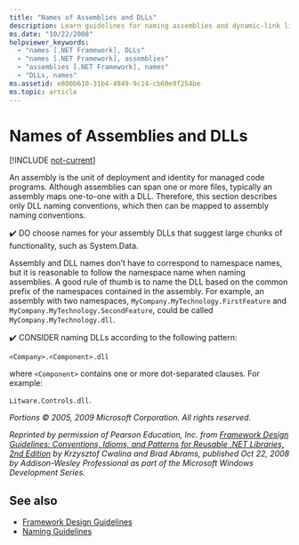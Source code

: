 ```yaml
---
title: "Names of Assemblies and DLLs"
description: Learn guidelines for naming assemblies and dynamic-link libraries (DLLs). An assembly can span one or more files, but it usually maps one-to-one with a DLL.
ms.date: "10/22/2008"
helpviewer_keywords:
  - "names [.NET Framework], DLLs"
  - "names [.NET Framework], assemblies"
  - "assemblies [.NET Framework], names"
  - "DLLs, names"
ms.assetid: e800b610-31b4-4949-9c14-cb60e9f254be
ms.topic: article
---
```

# Names of Assemblies and DLLs

[!INCLUDE [not-current](includes/not-current.md)]

An assembly is the unit of deployment and identity for managed code programs. Although assemblies can span one or more files, typically an assembly maps one-to-one with a DLL. Therefore, this section describes only DLL naming conventions, which then can be mapped to assembly naming conventions.

 ✔️ DO choose names for your assembly DLLs that suggest large chunks of functionality, such as System.Data.

 Assembly and DLL names don’t have to correspond to namespace names, but it is reasonable to follow the namespace name when naming assemblies. A good rule of thumb is to name the DLL based on the common prefix of the namespaces contained in the assembly. For example, an assembly with two namespaces, `MyCompany.MyTechnology.FirstFeature` and `MyCompany.MyTechnology.SecondFeature`, could be called `MyCompany.MyTechnology.dll`.

 ✔️ CONSIDER naming DLLs according to the following pattern:

 `<Company>.<Component>.dll`

 where `<Component>` contains one or more dot-separated clauses. For example:

 `Litware.Controls.dll`.

 *Portions © 2005, 2009 Microsoft Corporation. All rights reserved.*

 *Reprinted by permission of Pearson Education, Inc. from [Framework Design Guidelines: Conventions, Idioms, and Patterns for Reusable .NET Libraries, 2nd Edition](https://www.informit.com/store/framework-design-guidelines-conventions-idioms-and-9780321545619) by Krzysztof Cwalina and Brad Abrams, published Oct 22, 2008 by Addison-Wesley Professional as part of the Microsoft Windows Development Series.*

## See also

- [Framework Design Guidelines](index.md)
- [Naming Guidelines](naming-guidelines.md)
